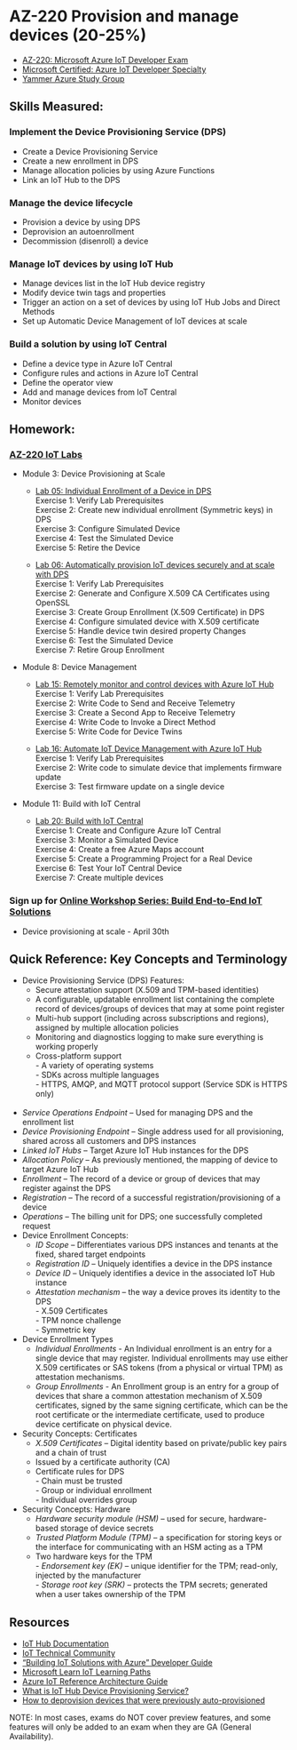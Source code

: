 # AZ-220 Provision and manage devices (20-25%)

* [AZ-220: Microsoft Azure IoT Developer Exam](https://docs.microsoft.com/en-us/learn/certifications/exams/az-220)
* [Microsoft Certified: Azure IoT Developer Specialty](https://docs.microsoft.com/en-us/learn/certifications/azure-iot-developer-specialty)
* [Yammer Azure Study Group](http://aka.ms/azurecsg)

## Skills Measured:
### Implement the Device Provisioning Service (DPS)
* Create a Device Provisioning Service
* Create a new enrollment in DPS
* Manage allocation policies by using Azure Functions
* Link an IoT Hub to the DPS

### Manage the device lifecycle
* Provision a device by using DPS
* Deprovision an autoenrollment
* Decommission (disenroll) a device

### Manage IoT devices by using IoT Hub
* Manage devices list in the IoT Hub device registry
* Modify device twin tags and properties
* Trigger an action on a set of devices by using IoT Hub Jobs and Direct Methods
* Set up Automatic Device Management of IoT devices at scale

### Build a solution by using IoT Central
* Define a device type in Azure IoT Central
* Configure rules and actions in Azure IoT Central
* Define the operator view
* Add and manage devices from IoT Central
* Monitor devices

## Homework:
### [AZ-220 IoT Labs](https://microsoftlearning.github.io/AZ-220-Microsoft-Azure-IoT-Developer) 
* Module 3: Device Provisioning at Scale 
  * [Lab 05: Individual Enrollment of a Device in DPS](https://microsoftlearning.github.io/AZ-220-Microsoft-Azure-IoT-Developer/Instructions/Labs/LAB_AK_05-individual-enrollment-of-device-in-dps.html)
 <br />Exercise 1: Verify Lab Prerequisites
 <br />Exercise 2: Create new individual enrollment (Symmetric keys) in DPS
 <br />Exercise 3: Configure Simulated Device
 <br />Exercise 4: Test the Simulated Device
 <br />Exercise 5: Retire the Device
 
  * [Lab 06: Automatically provision IoT devices securely and at scale with DPS](https://microsoftlearning.github.io/AZ-220-Microsoft-Azure-IoT-Developer/Instructions/Labs/LAB_AK_06-automatic-enrollment-of-devices-in-dps.html)
 <br />Exercise 1: Verify Lab Prerequisites
 <br />Exercise 2: Generate and Configure X.509 CA Certificates using OpenSSL
 <br />Exercise 3: Create Group Enrollment (X.509 Certificate) in DPS
 <br />Exercise 4: Configure simulated device with X.509 certificate
 <br />Exercise 5: Handle device twin desired property Changes
 <br />Exercise 6: Test the Simulated Device
 <br />Exercise 7: Retire Group Enrollment

* Module 8: Device Management
  * [Lab 15: Remotely monitor and control devices with Azure IoT Hub](https://microsoftlearning.github.io/AZ-220-Microsoft-Azure-IoT-Developer/Instructions/Labs/LAB_AK_15-remotely-monitor-and-control-devices.html)
 <br />Exercise 1: Verify Lab Prerequisites
 <br />Exercise 2: Write Code to Send and Receive Telemetry
 <br />Exercise 3: Create a Second App to Receive Telemetry
 <br />Exercise 4: Write Code to Invoke a Direct Method
 <br />Exercise 5: Write Code for Device Twins

  * [Lab 16: Automate IoT Device Management with Azure IoT Hub](https://microsoftlearning.github.io/AZ-220-Microsoft-Azure-IoT-Developer/Instructions/Labs/LAB_AK_16-automatic-device-management.html)
 <br />Exercise 1: Verify Lab Prerequisites
 <br />Exercise 2: Write code to simulate device that implements firmware update
 <br />Exercise 3: Test firmware update on a single device

* Module 11: Build with IoT Central
  * [Lab 20: Build with IoT Central](https://microsoftlearning.github.io/AZ-220-Microsoft-Azure-IoT-Developer/Instructions/Labs/LAB_AK_20-build-with-iot-central.html)
 <br />Exercise 1: Create and Configure Azure IoT Central
 <br />Exercise 3: Monitor a Simulated Device
 <br />Exercise 4: Create a free Azure Maps account
 <br />Exercise 5: Create a Programming Project for a Real Device
 <br />Exercise 6: Test Your IoT Central Device
 <br />Exercise 7: Create multiple devices

### Sign up for [Online Workshop Series: Build End-to-End IoT Solutions](https://aka.ms/IoT-online-workshop)
* Device provisioning at scale - April 30th

## Quick Reference: Key Concepts and Terminology
* Device Provisioning Service (DPS) Features: 
  * Secure attestation support (X.509 and TPM-based identities)
  * A configurable, updatable enrollment list containing the complete record of devices/groups of devices that may at some point register
  * Multi-hub support (including across subscriptions and regions), assigned by multiple allocation policies
  * Monitoring and diagnostics logging to make sure everything is working properly
  * Cross-platform support
  <br />- A variety of operating systems
  <br />- SDKs across multiple languages
  <br />- HTTPS, AMQP, and MQTT protocol support (Service SDK is HTTPS only)
  <br />
* *Service Operations Endpoint* – Used for managing DPS and the enrollment list
* *Device Provisioning Endpoint* – Single address used for all provisioning, shared across all customers and DPS instances
* *Linked IoT Hubs* – Target Azure IoT Hub instances for the DPS
* *Allocation Policy* – As previously mentioned, the mapping of device to target Azure IoT Hub
* *Enrollment* – The record of a device or group of devices that may register against the DPS
* *Registration* – The record of a successful registration/provisioning of a device
* *Operations* – The billing unit for DPS; one successfully completed request
* Device Enrollment Concepts:
  * *ID Scope* – Differentiates various DPS instances and tenants at the fixed, shared target endpoints
  * *Registration ID* – Uniquely identifies a device in the DPS instance
  * *Device ID* – Uniquely identifies a device in the associated IoT Hub instance
  * *Attestation mechanism* – the way a device proves its identity to the DPS
  <br />- X.509 Certificates
  <br />- TPM nonce challenge
  <br />- Symmetric key
* Device Enrollment Types
  * *Individual Enrollments* - An Individual enrollment is an entry for a single device that may register. Individual enrollments may use either X.509 certificates or SAS tokens (from a physical or virtual TPM) as attestation mechanisms. 
  * *Group Enrollments* - An Enrollment group is an entry for a group of devices that share a common attestation mechanism of X.509 certificates, signed by the same signing certificate, which can be the root certificate or the intermediate certificate, used to produce device certificate on physical device.
* Security Concepts: Certificates
  * *X.509 Certificates* – Digital identity based on private/public key pairs and a chain of trust
  * Issued by a certificate authority (CA)
  * Certificate rules for DPS
  <br />- Chain must be trusted
  <br />- Group or individual enrollment
  <br />- Individual overrides group
* Security Concepts: Hardware
  * *Hardware security module (HSM)* – used for secure, hardware-based storage of device secrets
  * *Trusted Platform Module (TPM)* – a specification for storing keys or the interface for communicating with an HSM acting as a TPM
  * Two hardware keys for the TPM
  <br />- *Endorsement key (EK)* – unique identifier for the TPM; read-only, injected by the manufacturer
  <br />- *Storage root key (SRK)* – protects the TPM secrets; generated when a user takes ownership of the TPM

## Resources
* [IoT Hub Documentation](https://docs.microsoft.com/en-us/azure/iot-hub/)
* [IoT Technical Community](https://techcommunity.microsoft.com/t5/internet-of-things-iot/ct-p/IoT)
* [“Building IoT Solutions with Azure” Developer Guide](https://discover.Microsoft.com/azure-iot-building-solutions-dev-guide)
* [Microsoft Learn IoT Learning Paths](http://aka.ms/mslearniot)
* [Azure IoT Reference Architecture Guide](https://docs.Microsoft.com/azure/architecture/reference-architectures/iot)
* [What is IoT Hub Device Provisioning Service?](https://docs.microsoft.com/en-us/azure/iot-dps/about-iot-dps)
* [How to deprovision devices that were previously auto-provisioned](https://docs.microsoft.com/en-us/azure/iot-dps/how-to-unprovision-devices)


NOTE: In most cases, exams do NOT cover preview features, and some features will only be
added to an exam when they are GA (General Availability).
